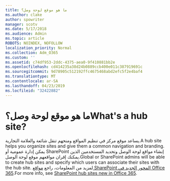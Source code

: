 ```yaml
---
title: ما هو موقع لوحة وصل؟
ms.author: clake
author: spowriter
manager: scotv
ms.date: 5/17/2018
ms.audience: Admin
ms.topic: article
ROBOTS: NOINDEX, NOFOLLOW
localization_priority: Normal
ms.collection: Adm_O365
ms.custom: ''
ms.assetid: c74df953-2ddc-4375-aea0-9f410881bb2e
ms.openlocfilehash: cd414235a38d24b0889ccb400e011c387919691c
ms.sourcegitcommit: 9d78905c512192ffc4675468abd2efc5f2e4baf4
ms.translationtype: MT
ms.contentlocale: ar-SA
ms.lasthandoff: 04/23/2019
ms.locfileid: "32422882"
---
```

# <a name="whats-a-hub-site"></a><span data-ttu-id="2ca41-102">ما هو موقع لوحة وصل؟</span><span class="sxs-lookup"><span data-stu-id="2ca41-102">What's a hub site?</span></span>

<span data-ttu-id="2ca41-103">يساعد موقع مركز في تنظيم المواقع ومنحهم تنقل شائعة والعلامة التجارية.</span><span class="sxs-lookup"><span data-stu-id="2ca41-103">A hub site helps you organize sites and give them a common navigation and branding.</span></span> <span data-ttu-id="2ca41-104">يمكن إدارة عمومية أو SharePoint إنشاء مواقع لوحة الوصل وتحديد المستخدمين الذين يمكنك إقران مواقعهم موقع لوحة الوصل.</span><span class="sxs-lookup"><span data-stu-id="2ca41-104">Global or SharePoint admins will be able to create hub sites and specify which users can associate their sites with the hub site.</span></span> <span data-ttu-id="2ca41-105">لمزيد من المعلومات، راجع [مواقع SharePoint المحور الجديد في Office 365](https://go.microsoft.com/fwlink/?linkid=869388).</span><span class="sxs-lookup"><span data-stu-id="2ca41-105">For more info, see [SharePoint hub sites new in Office 365](https://go.microsoft.com/fwlink/?linkid=869388).</span></span>
  

